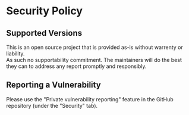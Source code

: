# Security Policy

## Supported Versions

This is an open source project that is provided as-is without warrenty or liability.  
As such no supportability commitment. The maintainers will do the best they can to address any report promptly and responsibly.

## Reporting a Vulnerability

Please use the "Private vulnerability reporting" feature in the GitHub repository (under the "Security" tab).
